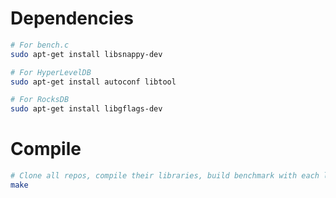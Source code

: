 Dependencies
============

```bash
# For bench.c
sudo apt-get install libsnappy-dev

# For HyperLevelDB
sudo apt-get install autoconf libtool

# For RocksDB
sudo apt-get install libgflags-dev
```

Compile
=======

```bash
# Clone all repos, compile their libraries, build benchmark with each library
make

```
